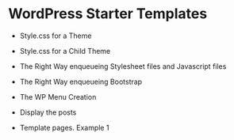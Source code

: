 # WordPress Starter Templates

 - Style.css for a Theme

 - Style.css for a Child Theme

 - The Right Way enqueueing Stylesheet files and Javascript files

 - The Right Way enqueueing Bootstrap
 
 - The WP Menu Creation
 
 - Display the posts
 
 - Template pages. Example 1
